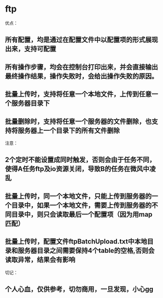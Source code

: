 # ftp

优点：
## 所有配置，均是通过在配置文件中以配置项的形式展现出来，支持可配置
## 所有操作步骤，均会在控制台打印出来，并会直接输出最终操作结果，操作失败时，会给出操作失败的原因。
## 批量上传时，支持将任意一个本地文件，上传到任意一个服务器目录下
## 批量删除时，支持将任意一个服务器的文件删除，也支持将服务器上一个目录下的所有文件删除

注意：
## 2个定时不能设置成同时触发，否则会由于任务不同，使得A任务ftp及io资源关闭，导致B的任务在微风中凌乱
## 批量上传时，同一个本地文件，只能上传到服务器的一个目录中，如果一个本地文件，需要上传到服务器的不同目录中，则只会读取最后一个配置项（因为用map匹配）
## 批量上传时，配置文件ftpBatchUpload.txt中本地目录和服务器目录之间需要保持4个table的空格,否则会读取异常，结果会有影响

切记：
## 个人心血，仅供参考，切勿商用，一旦发现，小心gg
